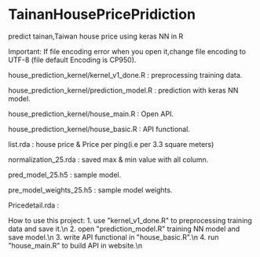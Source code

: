 # TainanHousePricePridiction
predict tainan,Taiwan house price using keras NN in R

Important: If file encoding error when you open it,change file encoding to UTF-8 (file default Encoding is CP950).

house_prediction_kernel/kernel_v1_done.R : preprocessing training data.

house_prediction_kernel/prediction_model.R : prediction with keras NN model.

house_prediction_kernel/house_main.R : Open API.

house_prediction_kernel/house_basic.R : API functional.

list.rda : house price & Price per ping(i.e per 3.3 square meters)

normalization_25.rda : saved max & min value with all column.

pred_model_25.h5 : sample model.

pre_model_weights_25.h5 : sample model weights.

Pricedetail.rda : 

How to use this project: 
    1. use "kernel_v1_done.R" to preprocessing training data and save it.\n
    2. open "prediction_model.R" training NN model and save model.\n
    3. write API functional in "house_basic.R".\n
    4. run "house_main.R" to build API in website.\n
